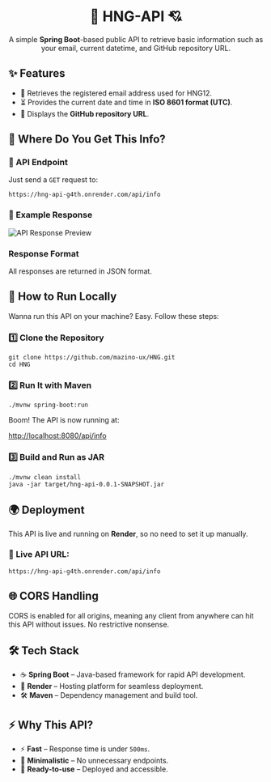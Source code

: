 <h1 align="center"> 🚀 HNG-API 💘</h1>

<p align="center">
  A simple <strong>Spring Boot</strong>-based public API to retrieve basic information such as your email, current datetime, and GitHub repository URL.
</p>

<h2>✨ Features</h2>

<ul>
  <li>📧 Retrieves the registered email address used for HNG12.</li>
  <li>⏳ Provides the current date and time in <strong>ISO 8601 format (UTC)</strong>.</li>
  <li>🔗 Displays the <strong>GitHub repository URL</strong>.</li>
</ul>

<h2> 🔗 Where Do You Get This Info? </h2> 

<h3>📌 API Endpoint</h3>
<p>Just send a <code>GET</code> request to:</p>

<pre><code>https://hng-api-g4th.onrender.com/api/info</code></pre>

<h3>📌 Example Response</h3>

<img src="https://github.com/user-attachments/assets/422e2952-64f6-45b1-8ff2-58f353946af7" alt="API Response Preview">

<h3><strong>Response Format</strong></h3>
<p>All responses are returned in JSON format.</p>

<h2>🚀 How to Run Locally</h2>

<p>Wanna run this API on your machine? Easy. Follow these steps:</p>

<h3>1️⃣ Clone the Repository</h3>

<pre><code>git clone https://github.com/mazino-ux/HNG.git
cd HNG
</code></pre>

<h3>2️⃣ Run It with Maven</h3>

<pre><code>./mvnw spring-boot:run</code></pre>

<p>Boom! The API is now running at:</p>

<a href="http://localhost:8080/api/info">http://localhost:8080/api/info</a>

<h3>3️⃣ Build and Run as JAR</h3>

<pre><code>./mvnw clean install
java -jar target/hng-api-0.0.1-SNAPSHOT.jar
</code></pre>

<h2>🌍 Deployment</h2>

<p>This API is live and running on <strong>Render</strong>, so no need to set it up manually.</p>

<h3>🔗 Live API URL:</h3>

<pre><code>https://hng-api-g4th.onrender.com/api/info</code></pre>

<h2>🌐 CORS Handling</h2>

<p>CORS is enabled for all origins, meaning any client from anywhere can hit this API without issues. No restrictive nonsense.</p>

<h2>🛠️ Tech Stack</h2>

<ul>
  <li>☕ <strong>Spring Boot</strong> – Java-based framework for rapid API development.</li>
  <li>🚀 <strong>Render</strong> – Hosting platform for seamless deployment.</li>
  <li>🛠️ <strong>Maven</strong> – Dependency management and build tool.</li>
</ul>

<h2>⚡ Why This API?</h2>

<ul>
  <li>⚡ <strong>Fast</strong> – Response time is under <code>500ms</code>.</li>
  <li>🧩 <strong>Minimalistic</strong> – No unnecessary endpoints.</li>
  <li>🔗 <strong>Ready-to-use</strong> – Deployed and accessible.</li>
</ul>
